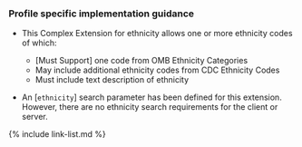 
### Profile specific implementation guidance

- This Complex Extension for ethnicity allows one or more ethnicity codes of which:

  - [Must Support] one code from OMB Ethnicity Categories
  - May include additional ethnicity codes from CDC Ethnicity Codes
  - Must include text description of ethnicity

- A<!-- [`race`]-->n [`ethnicity`]<!-- [`gender-identity`]--> search parameter has been defined for this extension.  However, there are no  <!--race-->ethnicity<!--gender-identity-->  search requirements for the client or server.

{% include link-list.md %}
